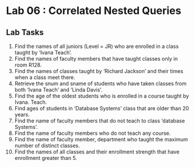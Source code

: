 # Lab 06 : Correlated Nested Queries

## Lab Tasks
1. Find the names of all juniors (Level = JR) who are enrolled in a class taught by ‘Ivana
Teach’.
2. Find the names of faculty members that have taught classes only in room R128.
3. Find the names of classes taught by ‘Richard Jackson’ and their times when a class meet
there.
4. Retrieve the snum and sname of students who have taken classes from both ‘Ivana Teach’
and ‘Linda Davis’.
5. Find the age of the oldest students who is enrolled in a course taught by Ivana. Teach.
6. Find ages of students in ‘Database Systems’ class that are older than 20 years.
7. Find the name of faculty members that do not teach to class ‘database Systems’.
8. Find the name of faculty members who do not teach any course.
9. Find the name of faculty member, department who taught the maximum number of
distinct classes.
10. Find the names of all classes and their enrollment strength that have enrollment greater
than 5.
